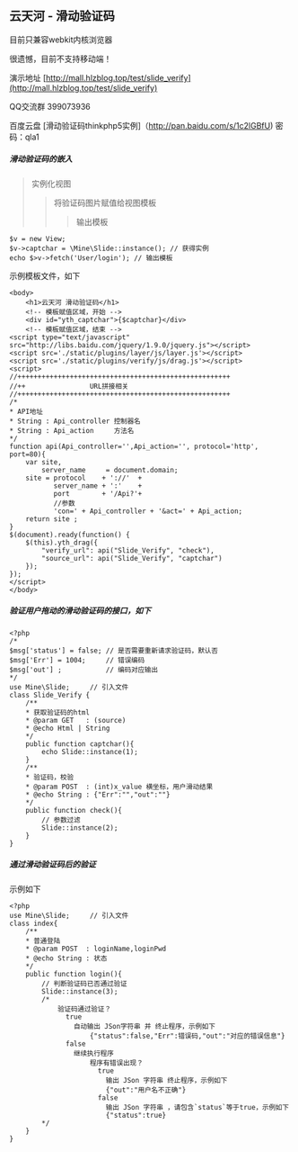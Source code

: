 ## 云天河 - 滑动验证码

目前只兼容webkit内核浏览器

很遗憾，目前不支持移动端！

演示地址 [http://mall.hlzblog.top/test/slide_verify](http://mall.hlzblog.top/test/slide_verify)

QQ交流群 399073936

百度云盘 [滑动验证码thinkphp5实例]（http://pan.baidu.com/s/1c2lGBfU) 密码：qla1


##### 滑动验证码的嵌入

> 实例化视图
>> 将验证码图片赋值给视图模板
>>>	输出模板

	$v = new View; 
	$v->captchar = \Mine\Slide::instance(); // 获得实例
	echo $>v->fetch('User/login'); // 输出模板

示例模板文件，如下

	<body>
	    <h1>云天河 滑动验证码</h1>
	    <!-- 模板赋值区域，开始 -->
	    <div id="yth_captchar">{$captchar}</div>
	    <!-- 模板赋值区域，结束 -->
	<script type="text/javascript" src="http://libs.baidu.com/jquery/1.9.0/jquery.js"></script>
	<script src='./static/plugins/layer/js/layer.js'></script>
	<script src='./static/plugins/verify/js/drag.js'></script>
	<script>
	//+++++++++++++++++++++++++++++++++++++++++++++++++++++
	//++				URL拼接相关
	//+++++++++++++++++++++++++++++++++++++++++++++++++++++
	/*
	* API地址
	* String : Api_controller 控制器名
	* String : Api_action	  方法名
	*/
	function api(Api_controller='',Api_action='', protocol='http', port=80){
		var site,
		    server_name     = document.domain;
		site = protocol    + '://'  +
		       server_name + ':'    +
		       port        + '/Api?'+
		       //参数
		       'con=' + Api_controller + '&act=' + Api_action;
		return site ;
	}
	$(document).ready(function() {
		$(this).yth_drag({
			"verify_url": api("Slide_Verify", "check"),
			"source_url": api("Slide_Verify", "captchar")
		});
	});
	</script>
	</body>



##### 验证用户拖动的滑动验证码的接口，如下

	<?php
	/*
	$msg['status'] = false; // 是否需要重新请求验证码，默认否
	$msg['Err'] = 1004;     // 错误编码
	$msg['out'] ;           // 编码对应输出
	*/
	use Mine\Slide; 	// 引入文件
	class Slide_Verify {
	    /**
	    * 获取验证码的html
	    * @param GET   : (source)
	    * @echo Html | String
	    */
	    public function captchar(){
	        echo Slide::instance(1);
	    }
	    /**
	    * 验证码，校验
	    * @param POST  : (int)x_value 横坐标，用户滑动结果
	    * @echo String : {"Err":"","out":""}
	    */
	    public function check(){
	        // 参数过滤
	        Slide::instance(2);
	    }
	}

##### 通过滑动验证码后的验证

示例如下

	<?php
	use Mine\Slide; 	// 引入文件
	class index{
		/**
		* 普通登陆
		* @param POST  : loginName,loginPwd 
		* @echo String : 状态
		*/
		public function login(){
			// 判断验证码已否通过验证
			Slide::instance(3); 
			/* 
				验证码通过验证？
				  true
					自动输出 JSon字符串 并 终止程序，示例如下
						{"status":false,"Err":错误码,"out":"对应的错误信息"}
				  false
				  	继续执行程序
						程序有错误出现？
						  true
						  	输出 JSon 字符串 终止程序，示例如下
						  	{"out":"用户名不正确"}
						  false
						  	输出 JSon 字符串 ，请包含`status`等于true，示例如下
						  	{"status":true}
			*/
		}
	}
